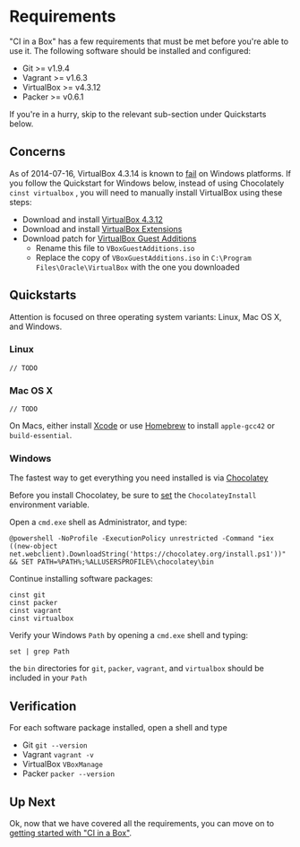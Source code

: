 # Requirements

"CI in a Box" has a few requirements that must be met before you're able to use it. The following software should be installed and configured:

* Git >= v1.9.4
* Vagrant >= v1.6.3
* VirtualBox >= v4.3.12
* Packer >= v0.6.1


If you're in a hurry, skip to the relevant sub-section under Quickstarts below.


## Concerns

As of 2014-07-16, VirtualBox 4.3.14 is known to [fail](https://forums.virtualbox.org/viewtopic.php?f=6&t=62615) on Windows platforms. If you follow the Quickstart for Windows below, instead of using Chocolately `cinst virtualbox` , you will need to manually install VirtualBox using these steps:

* Download and install [VirtualBox 4.3.12](http://download.virtualbox.org/virtualbox/4.3.12/VirtualBox-4.3.12-93733-Win.exe)
* Download and install [VirtualBox Extensions](http://download.virtualbox.org/virtualbox/4.3.12/Oracle_VM_VirtualBox_Extension_Pack-4.3.12-93733.vbox-extpack)
* Download patch for [VirtualBox Guest Additions](https://www.virtualbox.org/download/testcase/VBoxGuestAdditions_4.3.13-94832.iso)
    * Rename this file to `VBoxGuestAdditions.iso`
    * Replace the copy of `VBoxGuestAdditions.iso` in `C:\Program Files\Oracle\VirtualBox` with the one you downloaded


## Quickstarts

Attention is focused on three operating system variants: Linux, Mac OS X, and Windows. 


### Linux

    // TODO


### Mac OS X

    // TODO
    
On Macs, either install [Xcode](https://developer.apple.com/xcode/downloads/) or use [Homebrew](http://mxcl.github.io/homebrew/) to install `apple-gcc42` or `build-essential`.


### Windows

The fastest way to get everything you need installed is via [Chocolatey](https://chocolatey.org/)
  
Before you install Chocolatey, be sure to [set](https://github.com/chocolatey/chocolatey/wiki/Installation#before-you-install) the `ChocolateyInstall` environment variable.

Open a `cmd.exe` shell as Administrator, and type:

    @powershell -NoProfile -ExecutionPolicy unrestricted -Command "iex ((new-object net.webclient).DownloadString('https://chocolatey.org/install.ps1'))" && SET PATH=%PATH%;%ALLUSERSPROFILE%\chocolatey\bin

Continue installing software packages:

    cinst git
    cinst packer
    cinst vagrant
    cinst virtualbox

Verify your Windows `Path` by opening a `cmd.exe` shell and typing: 

    set | grep Path
    
the `bin` directories for `git`, `packer`, `vagrant`, and `virtualbox` should be included in your `Path`


## Verification

For each software package installed, open a shell and type 

* Git `git --version`
* Vagrant `vagrant -v`
* VirtualBox `VBoxManage`
* Packer `packer --version`


## Up Next

Ok, now that we have covered all the requirements, you can move on to [getting started with "CI in a Box"](GETTING_STARTED.md).
